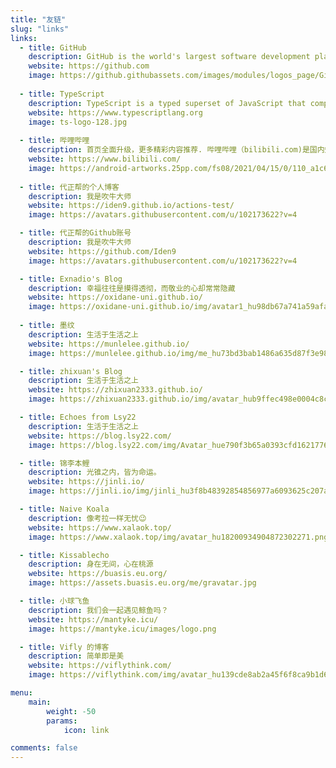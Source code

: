 ```yaml
---
title: "友链"
slug: "links"
links:
  - title: GitHub
    description: GitHub is the world's largest software development platform.
    website: https://github.com
    image: https://github.githubassets.com/images/modules/logos_page/GitHub-Mark.png
  
  - title: TypeScript
    description: TypeScript is a typed superset of JavaScript that compiles to plain JavaScript.
    website: https://www.typescriptlang.org
    image: ts-logo-128.jpg
  
  - title: 哔哩哔哩
    description: 首页全面升级，更多精彩内容推荐. 哔哩哔哩（bilibili.com)是国内知名的视频弹幕网站，这里有及时的动漫新番，活跃的ACG氛围，有创意的Up主。. 大家可以在这里找到许多欢乐。
    website: https://www.bilibili.com/
    image: https://android-artworks.25pp.com/fs08/2021/04/15/0/110_a1c6eb62a7b1139bee62358a2f0ebf02_con_130x130.png
  
  - title: 代正帮的个人博客
    description: 我是吹牛大师
    website: https://iden9.github.io/actions-test/
    image: https://avatars.githubusercontent.com/u/102173622?v=4

  - title: 代正帮的Github账号
    description: 我是吹牛大师
    website: https://github.com/Iden9
    image: https://avatars.githubusercontent.com/u/102173622?v=4

  - title: Exnadio's Blog
    description: 幸福往往是摸得透彻，而敬业的心却常常隐藏
    website: https://oxidane-uni.github.io/
    image: https://oxidane-uni.github.io/img/avatar1_hu98db67a741a59afacaa94de45dcf24e0_95532_300x0_resize_box_3.png
  
  - title: 墨纹
    description: 生活于生活之上
    website: https://munlelee.github.io/
    image: https://munlelee.github.io/img/me_hu73bd3bab1486a635d87f3e9873bb4cc5_430264_100x0_resize_q75_box.jpg

  - title: zhixuan's Blog
    description: 生活于生活之上
    website: https://zhixuan2333.github.io/
    image: https://zhixuan2333.github.io/img/avatar_hub9ffec498e0004c8cbcc6cbe5d73158e_130847_300x0_resize_box_3.png

  - title: Echoes from Lsy22
    description: 生活于生活之上
    website: https://blog.lsy22.com/
    image: https://blog.lsy22.com/img/Avatar_hue790f3b65a0393cfd162177647b564eb_11039_300x0_resize_q75_box.jpg

  - title: 锦李本鲤
    description: 光锥之内，皆为命运。
    website: https://jinli.io/
    image: https://jinli.io/img/jinli_hu3f8b48392854856977a6093625c207af_18960_300x0_resize_q75_box.jpeg

  - title: Naive Koala
    description: 像考拉一样无忧😉
    website: https://www.xalaok.top/
    image: https://www.xalaok.top/img/avatar_hu18200934904872302271.png

  - title: Kissablecho
    description: 身在无间，心在桃源
    website: https://buasis.eu.org/
    image: https://assets.buasis.eu.org/me/gravatar.jpg

  - title: 小球飞鱼
    description: 我们会一起遇见鲸鱼吗？
    website: https://mantyke.icu/
    image: https://mantyke.icu/images/logo.png

  - title: Vifly 的博客
    description: 简单即是美
    website: https://viflythink.com/
    image: https://viflythink.com/img/avatar_hu139cde8ab2a45f6f8ca9b1d680d35535_828870_300x0_resize_box_3.png

menu:
    main: 
        weight: -50
        params:
            icon: link

comments: false
---
```

